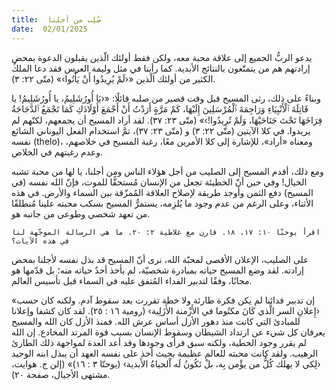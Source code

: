 ```yaml
---
title:  صُلِب من أجلنا
date:  02/01/2025
---
```


يدعو الربُّ الجميع إلى علاقة محبة معه، ولكن فقط أولئك الّذين يقبلون الدعوة بمحض إرادتهم هم من يتمتّعون بالنتائج الأبدية. كما رأينا في مثل وليمة العرس فقد دعا الملكُ الكثير من أولئك الّذين «‹لَمْ يُرِيدُوا أَنْ يَأْتُوا›» (متّى ٢٢: ٣).

وبناءً على ذلك، رثى المسيح قبل وقت قصير من صلبه قائلًا: «‹يَا أُورُشَلِيمُ، يا أُورُشَلِيمُ! يا قَاتِلَةَ ٱلْأَنْبِيَاءِ وَرَاجِمَةَ ٱلْمُرْسَلِينَ إِلَيْهَا، كَمْ مَرَّةٍ أَرَدْتُ أَنْ أَجْمَعَ أَوْلَادَكِ كَمَا تَجْمَعُ ٱلدَّجَاجَةُ فِرَاخَهَا تَحْتَ جَنَاحَيْهَا، وَلَمْ تُرِيدُوا!›»  (متّى ٢٣: ٣٧). لقد أراد المسيح أن يجمعهم، لكنّهم لم يريدوا. في كلا الآيتين  (متّى ٢٢: ٣) و (متّى ٢٣: ٣٧)، تمَّ استخدام الفعل اليوناني الشائع نفسه (thelo)، ومعناه «أراد»، للإشارة إلى كلا الأمرين معًا، رغبة المسيح في خلاصهم، وعدم رغبتهم في الخلاص.

ومع ذلك، أقدم المسيح إلى الصليب من أجل هؤلاء الناس ومن أجلنا، يا لها من محبة تشبه الخيال! وفي حين أنّ الخطيئة تجعل من الإنسان مُستحقًّا للموت، فإنّ الله نفسه (في المسيح) دفع الثمن وأوجد طريقة لإصلاح العلاقة المُمزّقة بين السماء والأرض. في هذه الأثناء، وعلى الرغم من عدم وجود ما يُلزِمه، يستمرُّ المسيح بسكب محبته علينا مُنطلقًا من تعهد شخصي وطوعي من جانبه هو.

`اقرأ يوحنّا ١٠: ١٧، ١٨. قارن مع غلاطية ٢: ٢٠. ما هي الرسالة الموجّهة لنا في هذه الآيات؟`

على الصليب، الإعلان الأقصى لمحبّة الله، نرى أنّ المسيح قد بذل نفسه لأجلنا بمحض إرادته. لقد وضع المسيح حياته بمبادرة شخصيّة، لم يأخذ أحدٌ حياته منه؛ بل قدّمها هو مجانًا، وفقًا لتدبير الفداء المُتفق عليه في السماء قبل تأسيس العالم.

«إن تدبير فدائنا لم يكن فكرة طارئة ولا خطة تقررت بعد سقوط آدم. ولكنه كان حسب ‹إِعلانِ السر الَّذي كَانَ مكتُوما في الأَزْمنة الأَزَلِية› (رومية ١٦ : ٢٥). لقد كان كشفا وإعلانا للمبادئ التي كانت منذ دهور الأزل أساس عرش الله. فمنذ الأزل كان الله والمسيح يعرفان كل شيء عن ارتداد الشيطان وسقوط الإنسان بسبب قوة المرتد المخادع. إن الله لم يقرر وجود الخطية، ولكنه سبق فرأى وجودها وقد أعد العدة لمواجهة ذلك الطارئ الرهيب. ولقد كانت محبته للعالم عظيمة بحيث أخذ على نفسه العهد أن يبذل ابنه الوحيد ‹لِكي لا يهلك كُلُّ من يؤْمن بِه، بلْ تَكُونُ لَه اْلحياةُ الأَبدية› (يوحنّا ٣ : ١٦)» (إلن ج. هوايت، مشتهى الأجيال، صفحة ٢٠).